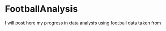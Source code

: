 # FootballAnalysis
I will post here my progress in data analysis using football data taken from [](https://github.com/statsbomb/open-data "StatsBomb")


